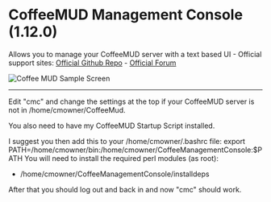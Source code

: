 # CoffeeMUD Management Console (1.12.0)
Allows you to manage your CoffeeMUD server with a text based UI - 
Official support sites: [Official Github Repo](https://github.com/fstltna/CoffeeManagementConsole) - [Official Forum](https://pocketmud.com/index.php/forum/server-utils)


![Coffee MUD Sample Screen](https://pocketmud.com/coffee_mud.png) 

---

Edit "cmc" and change the settings at the top if your CoffeeMUD server is not in /home/cmowner/CoffeeMud.

You also need to have my CoffeeMUD Startup Script installed.

I suggest you then add this to your /home/cmowner/.bashrc file:
	export PATH=/home/cmowner/bin:/home/cmowner/CoffeeManagementConsole:$PATH
You will need to install the required perl modules (as root):

- /home/cmowner/CoffeeManagementConsole/installdeps


After that you should log out and back in and now "cmc" should work.

